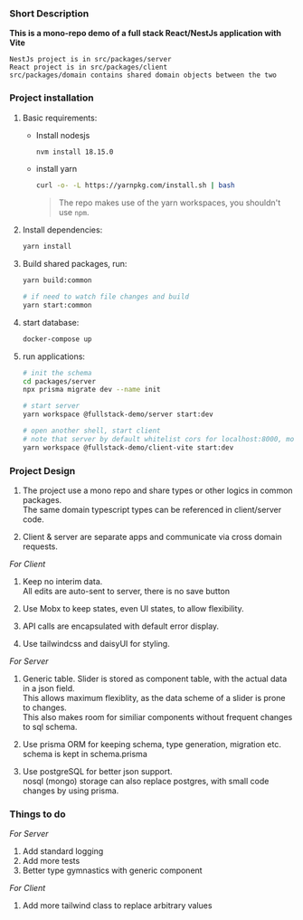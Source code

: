 ### Short Description

**This is a mono-repo demo of a full stack React/NestJs application with Vite**

```
NestJs project is in src/packages/server
React project is in src/packages/client
src/packages/domain contains shared domain objects between the two
```

### Project installation

1. Basic requirements:

   - Install nodesjs
     ```sh
     nvm install 18.15.0
     ```
   - install yarn
     ```sh
     curl -o- -L https://yarnpkg.com/install.sh | bash
     ```
     > The repo makes use of the yarn workspaces, you shouldn't use `npm`.

2. Install dependencies:

   ```sh
   yarn install
   ```

3. Build shared packages, run:

   ```sh
   yarn build:common

   # if need to watch file changes and build
   yarn start:common
   ```

4. start database:

   ```sh
   docker-compose up
   ```

5. run applications:

   ```sh
   # init the schema
   cd packages/server
   npx prisma migrate dev --name init

   # start server
   yarn workspace @fullstack-demo/server start:dev

   # open another shell, start client
   # note that server by default whitelist cors for localhost:8000, modify the list if using another port
   yarn workspace @fullstack-demo/client-vite start:dev
   ```

### Project Design

1. The project use a mono repo and share types or other logics in common packages.  
   The same domain typescript types can be referenced in client/server code.

2. Client & server are separate apps and communicate via cross domain requests.

_For Client_

1. Keep no interim data.  
   All edits are auto-sent to server, there is no save button

2. Use Mobx to keep states, even UI states, to allow flexibility.

3. API calls are encapsulated with default error display.

4. Use tailwindcss and daisyUI for styling.

_For Server_

1. Generic table.
   Slider is stored as component table, with the actual data in a json field.  
   This allows maximum flexiblity, as the data scheme of a slider is prone to changes.  
   This also makes room for similiar components without frequent changes to sql schema.

2. Use prisma ORM for keeping schema, type generation, migration etc.  
   schema is kept in schema.prisma

3. Use postgreSQL for better json support.  
   nosql (mongo) storage can also replace postgres, with small code changes by using prisma.

### Things to do

_For Server_

1. Add standard logging
2. Add more tests
3. Better type gymnastics with generic component

_For Client_

1. Add more tailwind class to replace arbitrary values
